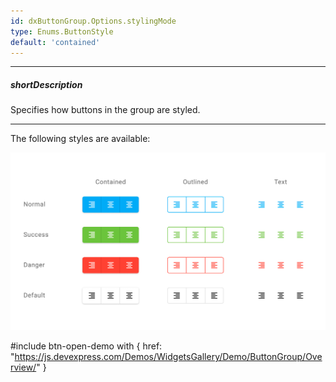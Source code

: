 ```yaml
---
id: dxButtonGroup.Options.stylingMode
type: Enums.ButtonStyle
default: 'contained'
---
```

---
##### shortDescription
Specifies how buttons in the group are styled.

---
The following styles are available: 

<img src="/images/UiWidgets/buttongroup.png" alt="Button types" style="width: 700px;" /> 

#include btn-open-demo with {
    href: "https://js.devexpress.com/Demos/WidgetsGallery/Demo/ButtonGroup/Overview/"
}

